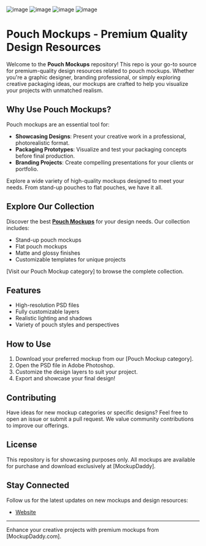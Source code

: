 ![image](https://github.com/user-attachments/assets/e7f5e993-ceda-4529-a2bd-bdd7837d6610)
![image](https://github.com/user-attachments/assets/39a72de7-42ed-4e4d-b647-c87d0173737b)
![image](https://github.com/user-attachments/assets/efa7cd30-77d7-4f18-8d66-0961f4126162)
![image](https://github.com/user-attachments/assets/efb89065-e65a-4cd7-b302-d686e4e1e6fd)
# Pouch Mockups - Premium Quality Design Resources

Welcome to the **Pouch Mockups** repository! This repo is your go-to source for premium-quality design resources related to pouch mockups. Whether you're a graphic designer, branding professional, or simply exploring creative packaging ideas, our mockups are crafted to help you visualize your projects with unmatched realism.

## Why Use Pouch Mockups?

Pouch mockups are an essential tool for:

- **Showcasing Designs**: Present your creative work in a professional, photorealistic format.
- **Packaging Prototypes**: Visualize and test your packaging concepts before final production.
- **Branding Projects**: Create compelling presentations for your clients or portfolio.

Explore a wide variety of high-quality mockups designed to meet your needs. From stand-up pouches to flat pouches, we have it all.

## Explore Our Collection

Discover the best **[Pouch Mockups](https://www.mockupdaddy.com/pouch-mockup)** for your design needs. Our collection includes:

- Stand-up pouch mockups
- Flat pouch mockups
- Matte and glossy finishes
- Customizable templates for unique projects

[Visit our Pouch Mockup category] to browse the complete collection.

## Features

- High-resolution PSD files
- Fully customizable layers
- Realistic lighting and shadows
- Variety of pouch styles and perspectives

## How to Use

1. Download your preferred mockup from our [Pouch Mockup category].
2. Open the PSD file in Adobe Photoshop.
3. Customize the design layers to suit your project.
4. Export and showcase your final design!

## Contributing

Have ideas for new mockup categories or specific designs? Feel free to open an issue or submit a pull request. We value community contributions to improve our offerings.

## License

This repository is for showcasing purposes only. All mockups are available for purchase and download exclusively at [MockupDaddy].

## Stay Connected

Follow us for the latest updates on new mockups and design resources:

- [Website](https://www.mockupdaddy.com)

---

Enhance your creative projects with premium mockups from [MockupDaddy.com].
